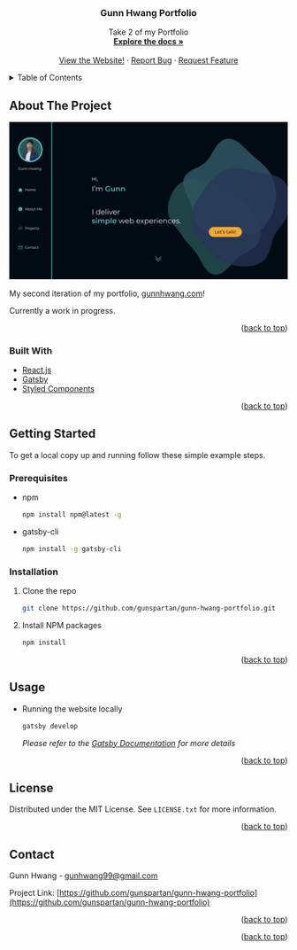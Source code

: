 <div id="top"></div>
<!--
*** Thanks for checking out the Best-README-Template. If you have a suggestion
*** that would make this better, please fork the repo and create a pull request
*** or simply open an issue with the tag "enhancement".
*** Don't forget to give the project a star!
*** Thanks again! Now go create something AMAZING! :D
-->

<!-- PROJECT SHIELDS -->
<!--
*** I'm using markdown "reference style" links for readability.
*** Reference links are enclosed in brackets [ ] instead of parentheses ( ).
*** See the bottom of this document for the declaration of the reference variables
*** for contributors-url, forks-url, etc. This is an optional, concise syntax you may use.
*** https://www.markdownguide.org/basic-syntax/#reference-style-links
-->
<!-- [![Contributors][contributors-shield]][contributors-url]
[![Forks][forks-shield]][forks-url]
[![Stargazers][stars-shield]][stars-url]
[![Issues][issues-shield]][issues-url]
[![MIT License][license-shield]][license-url]
[![LinkedIn][linkedin-shield]][linkedin-url]
 -->

<!-- PROJECT LOGO -->
<br />
<div align="center">
  <!-- <a href="https://github.com/gunspartan/gunn-hwang-portfolio">
    <img src="screenshots/logo.png" alt="Logo" width="80" height="80">
  </a> -->

<h3 align="center">Gunn Hwang Portfolio</h3>

  <p align="center">
    Take 2 of my Portfolio
    <br />
    <a href="https://github.com/gunspartan/gunn-hwang-portfolio"><strong>Explore the docs »</strong></a>
    <br />
    <br />
    <a href="https://gunnhwang.com">View the Website!</a>
    ·
    <a href="https://github.com/gunspartan/gunn-hwang-portfolio/issues">Report Bug</a>
    ·
    <a href="https://github.com/gunspartan/gunn-hwang-portfolio/issues">Request Feature</a>
  </p>
</div>

<!-- TABLE OF CONTENTS -->
<details>
  <summary>Table of Contents</summary>
  <ol>
    <li>
      <a href="#about-the-project">About The Project</a>
      <ul>
        <li><a href="#built-with">Built With</a></li>
      </ul>
    </li>
    <li>
      <a href="#getting-started">Getting Started</a>
      <ul>
        <li><a href="#prerequisites">Prerequisites</a></li>
        <li><a href="#installation">Installation</a></li>
      </ul>
    </li>
    <li><a href="#license">License</a></li>
    <li><a href="#contact">Contact</a></li>
  </ol>
</details>

<!-- ABOUT THE PROJECT -->

## About The Project

[![Product Name Screen Shot][product-screenshot]](https://gunnhwang.com)

My second iteration of my portfolio, [gunnhwang.com](https://gunnhwang.com)!

Currently a work in progress.

<p align="right">(<a href="#top">back to top</a>)</p>

### Built With

- [React.js](https://reactjs.org/)
- [Gatsby](https://gatsbyjs.com/)
- [Styled Components](https://styled-components.com/)

<p align="right">(<a href="#top">back to top</a>)</p>

<!-- GETTING STARTED -->

## Getting Started

To get a local copy up and running follow these simple example steps.

### Prerequisites

- npm
  ```sh
  npm install npm@latest -g
  ```
- gatsby-cli
  ```sh
  npm install -g gatsby-cli
  ```

### Installation

1. Clone the repo
   ```sh
   git clone https://github.com/gunspartan/gunn-hwang-portfolio.git
   ```
2. Install NPM packages
   ```sh
   npm install
   ```

<p align="right">(<a href="#top">back to top</a>)</p>

## Usage

- Running the website locally
  ```sh
  gatsby develop
  ```
  _Please refer to the [Gatsby Documentation](https://www.gatsbyjs.com/docs) for more details_

<p align="right">(<a href="#top">back to top</a>)</p>

<!-- LICENSE -->

## License

Distributed under the MIT License. See `LICENSE.txt` for more information.

<p align="right">(<a href="#top">back to top</a>)</p>

<!-- CONTACT -->

## Contact

Gunn Hwang - gunhwang99@gmail.com

Project Link: [https://github.com/gunspartan/gunn-hwang-portfolio](https://github.com/gunspartan/gunn-hwang-portfolio)

<p align="right">(<a href="#top">back to top</a>)</p>

<!-- ACKNOWLEDGMENTS -->

<p align="right">(<a href="#top">back to top</a>)</p>

<!-- MARKDOWN LINKS & IMAGES -->
<!-- https://www.markdownguide.org/basic-syntax/#reference-style-links -->

[product-screenshot]: screenshots/screenshot.png
